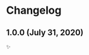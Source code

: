 <!-- markdownlint-disable line-length -->

Changelog
=========

1.0.0 (July 31, 2020)
---------------------

✨
